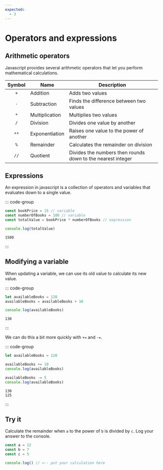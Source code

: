 ```yaml
---
expected:
  - 3
---
```


# Operators and expressions

<Vimeo id="911842914" />

## Arithmetic operators

Javascript provides several arithmetic operators that let you perform
mathematical calculations.

| Symbol | Name           | Description                                                   |
| :----: | -------------- | ------------------------------------------------------------- |
|  `+`   | Addition       | Adds two values                                               |
|  `-`   | Subtraction    | Finds the difference between two values                       |
|  `*`   | Multiplication | Multiplies two values                                         |
|  `/`   | Division       | Divides one value by another                                  |
|  `**`  | Exponentiation | Raises one value to the power of another                      |
|  `%`   | Remainder      | Calculates the remainder on division                          |
|  `//`  | Quotient       | Divides the numbers then rounds _down_ to the nearest integer |

## Expressions

An expression in javascript is a collection of operators and variables that
evaluates down to a single value.

::: code-group

```js
const bookPrice = 15 // variable
const numberOfBooks = 100 // variable
const totalValue = bookPrice * numberOfBooks // expression

console.log(totalValue)
```

```console [output]
1500
```

:::

## Modifying a variable

When updating a variable, we can use its old value to calculate its new value.

::: code-group

```js
let availableBooks = 120
availableBooks = availableBooks + 10

console.log(availableBooks)
```

```console [output]
130
```

:::

We can do this a bit more quickly with `+=` and `-=`.

::: code-group

```js
let availableBooks = 120

availableBooks += 10
console.log(availableBooks)

availableBooks -= 5
console.log(availableBooks)
```

```console [output]
130
125
```

:::

## Try it

Calculate the remainder when `a` to the power of `b` is divided by `c`. Log your
answer to the console.

<Exercise>

```js
const a = 12
const b = 7
const c = 5

console.log() // <-- put your calculation here
```

</Exercise>
